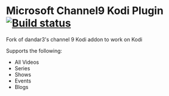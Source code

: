 # Microsoft Channel9 Kodi Plugin [![Build status](https://ci.appveyor.com/api/projects/status/svtto1mpdsn92ej4?svg=true)](https://ci.appveyor.com/project/camalot/plugin-video-microsoft-channel9)

Fork of dandar3's channel 9 Kodi addon to work on Kodi

Supports the following:

- All Videos
- Series
- Shows
- Events
- Blogs
